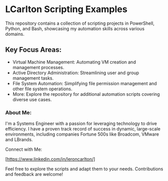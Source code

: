 # LCarlton Scripting Examples
This repository contains a collection of scripting projects in PowerShell, Python, and Bash, showcasing my automation skills across various domains.

## Key Focus Areas:

* Virtual Machine Management: Automating VM creation and management processes.
* Active Directory Administration: Streamlining user and group management tasks.
* File System Automation: Simplifying file permission management and other file system operations.
* More: Explore the repository for additional automation scripts covering diverse use cases.

### About Me:

I'm a Systems Engineer with a passion for leveraging technology to drive efficiency. I have a proven track record of success in dynamic, large-scale environments, including companies Fortune 500s like Broadcom, VMware and LBrands.

Connect with Me:

[https://www.linkedin.com/in/leroncarlton/]

Feel free to explore the scripts and adapt them to your needs. Contributions and feedback are welcome!
